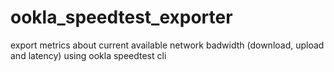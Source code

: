 # ookla_speedtest_exporter
export metrics about current available network badwidth (download, upload and latency) using ookla speedtest cli
